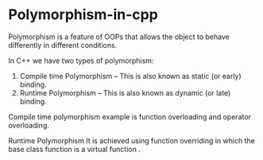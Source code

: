 # Polymorphism-in-cpp
Polymorphism is a feature of OOPs that allows the object to behave differently in different conditions.

In C++ we have two types of polymorphism: 
1) Compile time Polymorphism – This is also known as static (or early) binding. 
2) Runtime Polymorphism – This is also known as dynamic (or late) binding.

Compile time polymorphism example is function overloading and operator overloading.

Runtime Polymorphism
It is achieved using function overriding in which the base class function is a virtual function .


